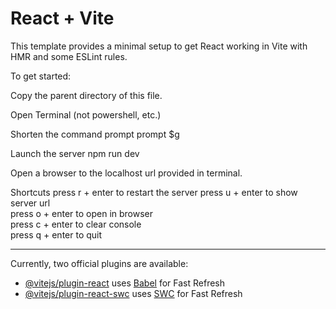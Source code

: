 # React + Vite

This template provides a minimal setup to get React working in Vite with HMR and some ESLint rules.


To get started:

Copy the parent directory of this file.

Open Terminal (not powershell, etc.)

Shorten the command prompt
prompt $g

Launch the server
npm run dev

Open a browser to the localhost url provided in terminal.


  Shortcuts
  press r + enter to restart the server
  press u + enter to show server url   
  press o + enter to open in browser   
  press c + enter to clear console     
  press q + enter to quit


-------------------------

Currently, two official plugins are available:

- [@vitejs/plugin-react](https://github.com/vitejs/vite-plugin-react/blob/main/packages/plugin-react/README.md) uses [Babel](https://babeljs.io/) for Fast Refresh
- [@vitejs/plugin-react-swc](https://github.com/vitejs/vite-plugin-react-swc) uses [SWC](https://swc.rs/) for Fast Refresh

